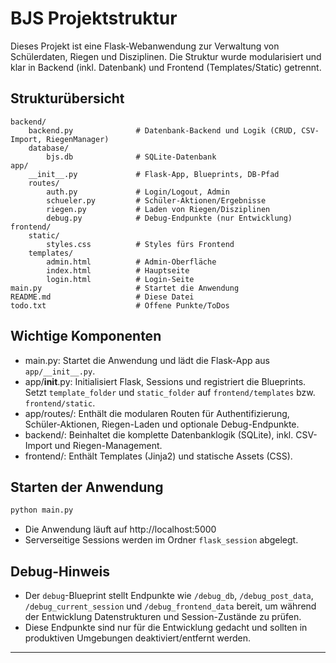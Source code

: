 # BJS Projektstruktur

Dieses Projekt ist eine Flask-Webanwendung zur Verwaltung von Schülerdaten, Riegen und Disziplinen. Die Struktur wurde modularisiert und klar in Backend (inkl. Datenbank) und Frontend (Templates/Static) getrennt.

## Strukturübersicht

```
backend/
    backend.py              # Datenbank-Backend und Logik (CRUD, CSV-Import, RiegenManager)
    database/
        bjs.db              # SQLite-Datenbank
app/
    __init__.py             # Flask-App, Blueprints, DB-Pfad
    routes/
        auth.py             # Login/Logout, Admin
        schueler.py         # Schüler-Aktionen/Ergebnisse
        riegen.py           # Laden von Riegen/Disziplinen
        debug.py            # Debug-Endpunkte (nur Entwicklung)
frontend/
    static/
        styles.css          # Styles fürs Frontend
    templates/
        admin.html          # Admin-Oberfläche
        index.html          # Hauptseite
        login.html          # Login-Seite
main.py                     # Startet die Anwendung
README.md                   # Diese Datei
todo.txt                    # Offene Punkte/ToDos
```

## Wichtige Komponenten

- main.py: Startet die Anwendung und lädt die Flask-App aus `app/__init__.py`.
- app/__init__.py: Initialisiert Flask, Sessions und registriert die Blueprints. Setzt `template_folder` und `static_folder` auf `frontend/templates` bzw. `frontend/static`.
- app/routes/: Enthält die modularen Routen für Authentifizierung, Schüler-Aktionen, Riegen-Laden und optionale Debug-Endpunkte.
- backend/: Beinhaltet die komplette Datenbanklogik (SQLite), inkl. CSV-Import und Riegen-Management.
- frontend/: Enthält Templates (Jinja2) und statische Assets (CSS).

## Starten der Anwendung

```bash
python main.py
```

- Die Anwendung läuft auf http://localhost:5000
- Serverseitige Sessions werden im Ordner `flask_session` abgelegt.

## Debug-Hinweis

- Der `debug`-Blueprint stellt Endpunkte wie `/debug_db`, `/debug_post_data`, `/debug_current_session` und `/debug_frontend_data` bereit, um während der Entwicklung Datenstrukturen und Session-Zustände zu prüfen.
- Diese Endpunkte sind nur für die Entwicklung gedacht und sollten in produktiven Umgebungen deaktiviert/entfernt werden.

---
